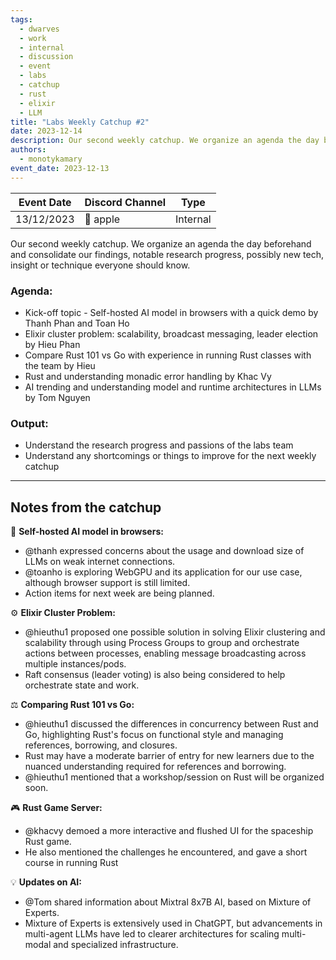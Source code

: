 ```yaml
---
tags:
  - dwarves
  - work
  - internal
  - discussion
  - event
  - labs
  - catchup
  - rust
  - elixir
  - LLM
title: "Labs Weekly Catchup #2"
date: 2023-12-14
description: Our second weekly catchup. We organize an agenda the day beforehand and consolidate our findings, notable research progress, possibly new tech, insight or technique everyone should know.
authors:
  - monotykamary
event_date: 2023-12-13
---
```


| Event Date                                                                                                                                                                                                                                                                                                                                                                                                                                                                                                                                                                                                                                                                                                                                                                                                    | Discord Channel | Type     |
| ------------------------------------------------------------------------------------------------------------------------------------------------------------------------------------------------------------------------------------------------------------------------------------------------------------------------------------------------------------------------------------------------------------------------------------------------------------------------------------------------------------------------------------------------------------------------------------------------------------------------------------------------------------------------------------------------------------------------------------------------------------------------------------------------------------- | --------------- | -------- |
| 13/12/2023 | 🍎 apple   | Internal |

Our second weekly catchup. We organize an agenda the day beforehand and consolidate our findings, notable research progress, possibly new tech, insight or technique everyone should know.

### Agenda:
- Kick-off topic - Self-hosted AI model in browsers with a quick demo by Thanh Phan and Toan Ho
- Elixir cluster problem: scalability, broadcast messaging, leader election by Hieu Phan
- Compare Rust 101 vs Go with experience in running Rust classes with the team by Hieu
- Rust and understanding monadic error handling by Khac Vy
- AI trending and understanding model and runtime architectures in LLMs by Tom Nguyen

### Output:
- Understand the research progress and passions of the labs team
- Understand any shortcomings or things to improve for the next weekly catchup

---

## Notes from the catchup
🧠 **Self-hosted AI model in browsers:**
- @thanh expressed concerns about the usage and download size of LLMs on weak internet connections.
- @toanho is exploring WebGPU and its application for our use case, although browser support is still limited.
- Action items for next week are being planned.

⚙️ **Elixir Cluster Problem:**
- @hieuthu1 proposed one possible solution in solving Elixir clustering and scalability through using Process Groups to group and orchestrate actions between processes, enabling message broadcasting across multiple instances/pods.
- Raft consensus (leader voting) is also being considered to help orchestrate state and work.

⚖️ **Comparing Rust 101 vs Go:**
- @hieuthu1 discussed the differences in concurrency between Rust and Go, highlighting Rust's focus on functional style and managing references, borrowing, and closures.
- Rust may have a moderate barrier of entry for new learners due to the nuanced understanding required for references and borrowing.
- @hieuthu1 mentioned that a workshop/session on Rust will be organized soon.

🎮 **Rust Game Server:**
- @khacvy demoed a more interactive and flushed UI for the spaceship Rust game.
- He also mentioned the challenges he encountered, and gave a short course in running Rust

💡 **Updates on AI:**
- @Tom shared information about Mixtral 8x7B AI, based on Mixture of Experts.
- Mixture of Experts is extensively used in ChatGPT, but advancements in multi-agent LLMs have led to clearer architectures for scaling multi-modal and specialized infrastructure.
